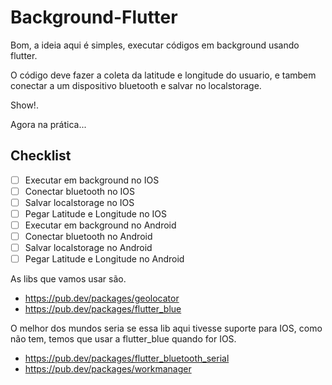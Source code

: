 # Background-Flutter

Bom, a ideia aqui é simples, executar códigos em background usando flutter.

O código deve fazer a coleta da latitude e longitude do usuario, e tambem conectar a um dispositivo bluetooth e salvar no localstorage.

Show!.

Agora na prática...

## Checklist
- [ ] Executar em background no IOS
- [ ] Conectar bluetooth no IOS
- [ ] Salvar localstorage no IOS
- [ ] Pegar Latitude e Longitude no IOS
- [ ] Executar em background no Android
- [ ] Conectar bluetooth no Android
- [ ] Salvar localstorage no Android
- [ ] Pegar Latitude e Longitude no Android

As libs que vamos usar são.

- https://pub.dev/packages/geolocator
- https://pub.dev/packages/flutter_blue

O melhor dos mundos seria se essa lib aqui tivesse suporte para IOS, como não tem, temos que usar a flutter_blue quando for IOS.
- https://pub.dev/packages/flutter_bluetooth_serial
- https://pub.dev/packages/workmanager

